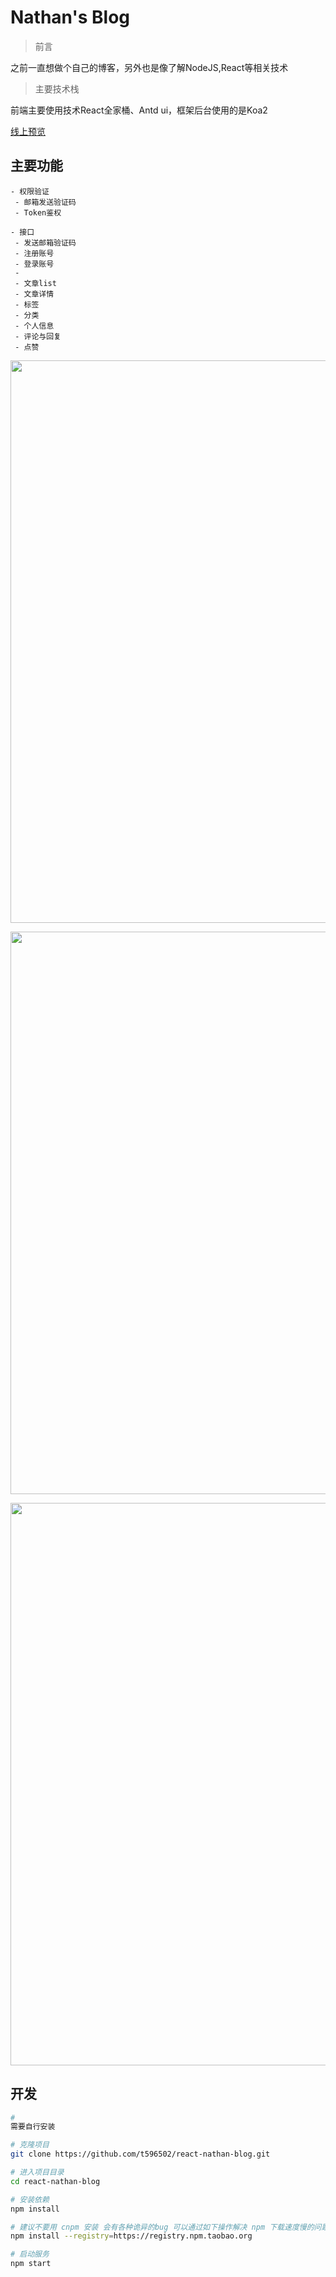 # Nathan's Blog

>前言

之前一直想做个自己的博客，另外也是像了解NodeJS,React等相关技术

>主要技术栈

前端主要使用技术React全家桶、Antd ui，框架后台使用的是Koa2

[线上预览](https://www.nathan-tai.top)

## 主要功能

```
- 权限验证
 - 邮箱发送验证码
 - Token鉴权

- 接口
 - 发送邮箱验证码
 - 注册账号
 - 登录账号
 - 
 - 文章list
 - 文章详情
 - 标签
 - 分类
 - 个人信息
 - 评论与回复
 - 点赞
```
<p align="center">
  <img width="900" src="http://api.nathan-tai.top/imgs/github/beijing1.jpeg">
</p>

<p align="center">
  <img width="900" src="http://api.nathan-tai.top/imgs/github/beijing2.jpeg">
</p>

<p align="center">
  <img width="900" src="http://api.nathan-tai.top/imgs/github/beijing3.jpeg">
</p>




## 开发

```bash
#
需要自行安装

# 克隆项目
git clone https://github.com/t596502/react-nathan-blog.git

# 进入项目目录
cd react-nathan-blog

# 安装依赖
npm install 

# 建议不要用 cnpm 安装 会有各种诡异的bug 可以通过如下操作解决 npm 下载速度慢的问题
npm install --registry=https://registry.npm.taobao.org

# 启动服务
npm start
```
